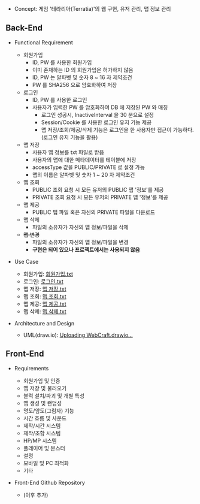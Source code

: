 - Concept: 게임 '테라리아(Terratia)'의 웹 구현, 유저 관리, 맵 정보 관리

## Back-End
- Functional Requirement
  - 회원가입
    - ID, PW 를 사용한 회원가입
    - 이미 존재하는 ID 의 회원가입은 허가하지 않음
    - ID, PW 는 알파벳 및 숫자 8 ~ 16 자 제약조건
    - PW 를 SHA256 으로 암호화하여 저장
  - 로그인
    - ID, PW 를 사용한 로그인
    - 사용자가 입력한 PW 를 암호화하여 DB 에 저장된 PW 와 매칭 
      - 로그인 성공시, InactiveInterval 을 30 분으로 설정 
      - Session/Cookie 를 사용한 로그인 유지 기능 제공 
      - 맵 저장/조회/제공/삭제 기능은 로그인을 한 사용자만 접근이 가능하다.(로그인 유지 기능을 활용)
  - 맵 저장
    - 사용자 맵 정보를 txt 파일로 받음
    - 사용자의 맵에 대한 메타데이터를 테이블에 저장 
    - accessType 값을 PUBLIC/PRIVATE 로 설정 가능 
    - 맵의 이름은 알파벳 및 숫자 1 ~ 20 자 제약조건
  - 맵 조회
    - PUBLIC 조회 요청 시 모든 유저의 PUBLIC 맵 '정보'를 제공 
    - PRIVATE 조회 요청 시 모든 유저의 PRIVATE 맵 '정보'를 제공 
  - 맵 제공
    - PUBLIC 맵 파일 혹은 자신의 PRIVATE 파일을 다운로드
  - 맵 삭제
    - 파일의 소유자가 자신의 맵 정보/파일을 삭제
  - ~~맵 변경~~
    - 파일의 소유자가 자신의 맵 정보/파일을 변경
    - **구현은 되어 있으나 프로젝트에서는 사용되지 않음**

- Use Case
  - 회원가입: [회원가입.txt](https://github.com/user-attachments/files/20532048/default.txt)
  - 로그인: [로그인.txt](https://github.com/user-attachments/files/20532052/default.txt)
  - 맵 저장: [맵 저장.txt](https://github.com/user-attachments/files/20532053/default.txt)
  - 맵 조회: [맵 조회.txt](https://github.com/user-attachments/files/20532055/default.txt)
  - 맵 제공: [맵 제공.txt](https://github.com/user-attachments/files/20532056/default.txt)
  - 맵 삭제: [맵 삭제.txt](https://github.com/user-attachments/files/20532065/default.txt)

- Architecture and Design
  - UML(draw.io): [Uploading WebCraft.drawio…]()


## Front-End
- Requirements
  - 회원가입 및 인증
  - 맵 저장 및 불러오기
  - 블럭 설치/파괴 및 개별 특성
  - 맵 생성 및 랜덤성
  - 명도/암도(그림자) 기능
  - 시간 흐름 및 사운드
  - 제작/시간 시스템
  - 제작/조합 시스템
  - HP/MP 시스템
  - 플레이어 및 몬스터
  - 설정
  - 모바일 및 PC 최적화
  - 기타

- Front-End Github Repository
  - (이후 추가)

